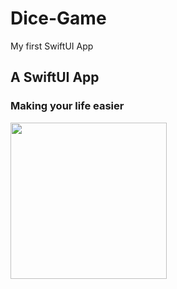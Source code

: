 # Dice-Game
My first SwiftUI App

## A SwiftUI App




### Making your life easier

<p align="left">
<img src="https://user-images.githubusercontent.com/46055179/69269081-b75f8f00-0be9-11ea-8c0e-4e6078da642d.PNG" width="250">
</p>

```swift

```


